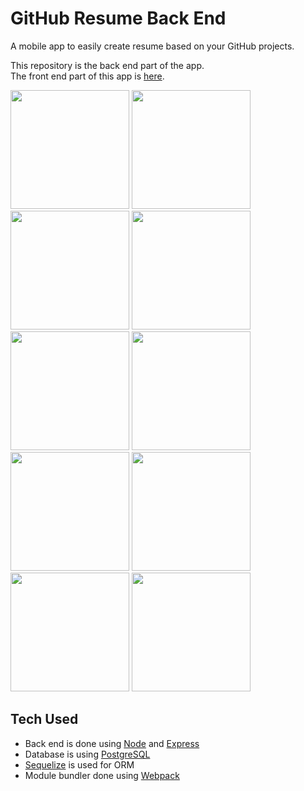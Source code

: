 # GitHub Resume Back End

A mobile app to easily create resume based on your GitHub projects.

This repository is the back end part of the app. <br />
The front end part of this app is <a href="https://github.com/hertantoirawan/github-resume-frontend">here</a>.

<img src="https://user-images.githubusercontent.com/17814490/206233274-ac560e78-59b1-4af5-82af-27fdd5cffe1a.png" width="190"> <img src="https://user-images.githubusercontent.com/17814490/206237513-bc57e32f-c747-4311-b219-a1ce81b79b73.png" width="190"> <img src="https://user-images.githubusercontent.com/17814490/206233330-3b691ef2-3b86-4945-ab21-f0aa6062b41d.png" width="190"> <img src="https://user-images.githubusercontent.com/17814490/206233729-427396f8-4e9f-48e7-aa99-12da8e1d36bb.png" width="190"> <img src="https://user-images.githubusercontent.com/17814490/206233938-f2da27d5-2929-4354-97c6-5c1ac8206df5.png" width="190"> <img src="https://user-images.githubusercontent.com/17814490/206234221-fce3f86b-fe0c-478d-a17a-1e2ec5a4b85d.png" width="190"> <img src="https://user-images.githubusercontent.com/17814490/206234380-7d866d79-ad16-4e2d-8742-46f21ce18b2f.png" width="190"> <img src="https://user-images.githubusercontent.com/17814490/206236454-05f2f0e5-590e-4089-87a3-4330f5b09d6e.png" width="190"> <img src="https://user-images.githubusercontent.com/17814490/206234597-14a66095-40f8-407c-a768-470d609f8684.png" width="190"> <img src="https://user-images.githubusercontent.com/17814490/206234879-4653c46e-ba9d-441c-9f2f-57ab8d512712.png" width="190">

## Tech Used
- Back end is done using [Node](https://nodejs.org/) and [Express](https://expressjs.com/)
- Database is using [PostgreSQL](https://www.postgresql.org/)
- [Sequelize](https://sequelize.org/) is used for ORM
- Module bundler done using [Webpack](https://webpack.js.org/)
